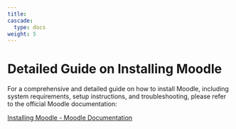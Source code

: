 ```yaml
---
title: 
cascade:
  type: docs
weight: 5
---
```


# Detailed Guide on Installing Moodle

For a comprehensive and detailed guide on how to install Moodle, including system requirements, setup instructions, and troubleshooting, please refer to the official Moodle documentation:

[Installing Moodle - Moodle Documentation](https://docs.moodle.org/405/en/Installing_Moodle#Requirements)

